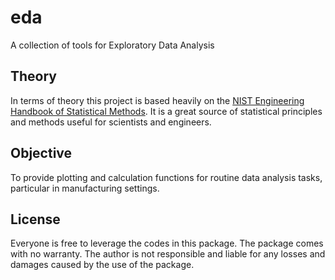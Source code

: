 # eda
A collection of tools for Exploratory Data Analysis

## Theory
In terms of theory this project is based heavily on the [NIST Engineering Handbook of Statistical Methods](https://www.itl.nist.gov/div898/handbook/index.htm). It is a great source of statistical principles and methods useful for scientists and engineers.

## Objective
To provide plotting and calculation functions for routine data analysis tasks, particular in manufacturing settings.

## License
Everyone is free to leverage the codes in this package. The package comes with no warranty. The author is not responsible and liable for any losses and damages caused by the use of the package.
